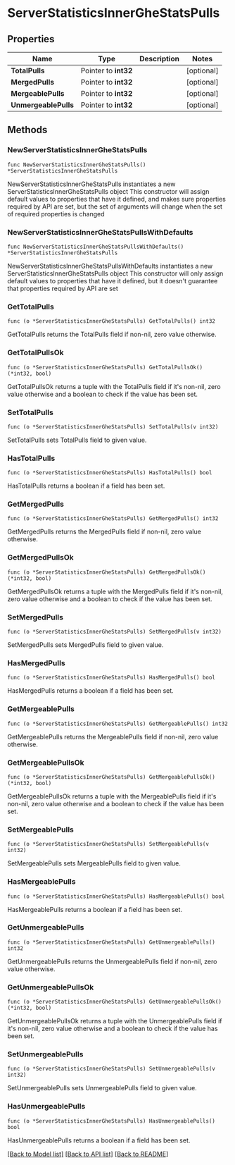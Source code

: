 # ServerStatisticsInnerGheStatsPulls

## Properties

Name | Type | Description | Notes
------------ | ------------- | ------------- | -------------
**TotalPulls** | Pointer to **int32** |  | [optional] 
**MergedPulls** | Pointer to **int32** |  | [optional] 
**MergeablePulls** | Pointer to **int32** |  | [optional] 
**UnmergeablePulls** | Pointer to **int32** |  | [optional] 

## Methods

### NewServerStatisticsInnerGheStatsPulls

`func NewServerStatisticsInnerGheStatsPulls() *ServerStatisticsInnerGheStatsPulls`

NewServerStatisticsInnerGheStatsPulls instantiates a new ServerStatisticsInnerGheStatsPulls object
This constructor will assign default values to properties that have it defined,
and makes sure properties required by API are set, but the set of arguments
will change when the set of required properties is changed

### NewServerStatisticsInnerGheStatsPullsWithDefaults

`func NewServerStatisticsInnerGheStatsPullsWithDefaults() *ServerStatisticsInnerGheStatsPulls`

NewServerStatisticsInnerGheStatsPullsWithDefaults instantiates a new ServerStatisticsInnerGheStatsPulls object
This constructor will only assign default values to properties that have it defined,
but it doesn't guarantee that properties required by API are set

### GetTotalPulls

`func (o *ServerStatisticsInnerGheStatsPulls) GetTotalPulls() int32`

GetTotalPulls returns the TotalPulls field if non-nil, zero value otherwise.

### GetTotalPullsOk

`func (o *ServerStatisticsInnerGheStatsPulls) GetTotalPullsOk() (*int32, bool)`

GetTotalPullsOk returns a tuple with the TotalPulls field if it's non-nil, zero value otherwise
and a boolean to check if the value has been set.

### SetTotalPulls

`func (o *ServerStatisticsInnerGheStatsPulls) SetTotalPulls(v int32)`

SetTotalPulls sets TotalPulls field to given value.

### HasTotalPulls

`func (o *ServerStatisticsInnerGheStatsPulls) HasTotalPulls() bool`

HasTotalPulls returns a boolean if a field has been set.

### GetMergedPulls

`func (o *ServerStatisticsInnerGheStatsPulls) GetMergedPulls() int32`

GetMergedPulls returns the MergedPulls field if non-nil, zero value otherwise.

### GetMergedPullsOk

`func (o *ServerStatisticsInnerGheStatsPulls) GetMergedPullsOk() (*int32, bool)`

GetMergedPullsOk returns a tuple with the MergedPulls field if it's non-nil, zero value otherwise
and a boolean to check if the value has been set.

### SetMergedPulls

`func (o *ServerStatisticsInnerGheStatsPulls) SetMergedPulls(v int32)`

SetMergedPulls sets MergedPulls field to given value.

### HasMergedPulls

`func (o *ServerStatisticsInnerGheStatsPulls) HasMergedPulls() bool`

HasMergedPulls returns a boolean if a field has been set.

### GetMergeablePulls

`func (o *ServerStatisticsInnerGheStatsPulls) GetMergeablePulls() int32`

GetMergeablePulls returns the MergeablePulls field if non-nil, zero value otherwise.

### GetMergeablePullsOk

`func (o *ServerStatisticsInnerGheStatsPulls) GetMergeablePullsOk() (*int32, bool)`

GetMergeablePullsOk returns a tuple with the MergeablePulls field if it's non-nil, zero value otherwise
and a boolean to check if the value has been set.

### SetMergeablePulls

`func (o *ServerStatisticsInnerGheStatsPulls) SetMergeablePulls(v int32)`

SetMergeablePulls sets MergeablePulls field to given value.

### HasMergeablePulls

`func (o *ServerStatisticsInnerGheStatsPulls) HasMergeablePulls() bool`

HasMergeablePulls returns a boolean if a field has been set.

### GetUnmergeablePulls

`func (o *ServerStatisticsInnerGheStatsPulls) GetUnmergeablePulls() int32`

GetUnmergeablePulls returns the UnmergeablePulls field if non-nil, zero value otherwise.

### GetUnmergeablePullsOk

`func (o *ServerStatisticsInnerGheStatsPulls) GetUnmergeablePullsOk() (*int32, bool)`

GetUnmergeablePullsOk returns a tuple with the UnmergeablePulls field if it's non-nil, zero value otherwise
and a boolean to check if the value has been set.

### SetUnmergeablePulls

`func (o *ServerStatisticsInnerGheStatsPulls) SetUnmergeablePulls(v int32)`

SetUnmergeablePulls sets UnmergeablePulls field to given value.

### HasUnmergeablePulls

`func (o *ServerStatisticsInnerGheStatsPulls) HasUnmergeablePulls() bool`

HasUnmergeablePulls returns a boolean if a field has been set.


[[Back to Model list]](../README.md#documentation-for-models) [[Back to API list]](../README.md#documentation-for-api-endpoints) [[Back to README]](../README.md)



